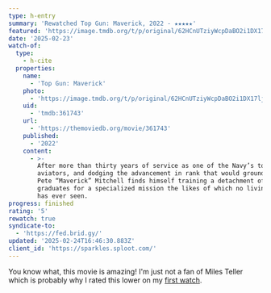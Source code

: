 ```yaml
---
type: h-entry
summary: 'Rewatched Top Gun: Maverick, 2022 - ★★★★★'
featured: 'https://image.tmdb.org/t/p/original/62HCnUTziyWcpDaBO2i1DX17ljH.jpg'
date: '2025-02-23'
watch-of:
  type:
    - h-cite
  properties:
    name:
      - 'Top Gun: Maverick'
    photo:
      - 'https://image.tmdb.org/t/p/original/62HCnUTziyWcpDaBO2i1DX17ljH.jpg'
    uid:
      - 'tmdb:361743'
    url:
      - 'https://themoviedb.org/movie/361743'
    published:
      - '2022'
    content:
      - >-
        After more than thirty years of service as one of the Navy’s top
        aviators, and dodging the advancement in rank that would ground him,
        Pete “Maverick” Mitchell finds himself training a detachment of TOP GUN
        graduates for a specialized mission the likes of which no living pilot
        has ever seen.
progress: finished
rating: '5'
rewatch: true
syndicate-to:
  - 'https://fed.brid.gy/'
updated: '2025-02-24T16:46:30.883Z'
client_id: 'https://sparkles.sploot.com/'
---
```

You know what, this movie is amazing! I'm just not a fan of Miles Teller which is probably why I rated this lower on my [first watch](/watched/1671775200-top-gun-maverick-2022/).
